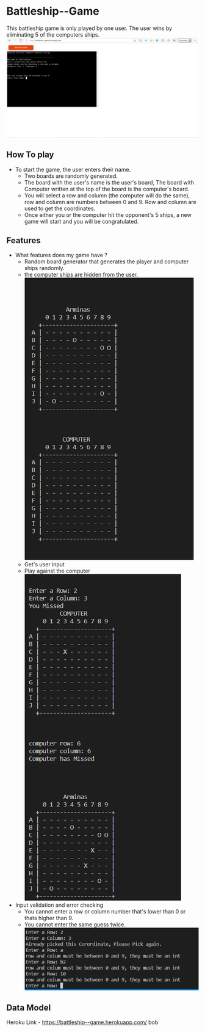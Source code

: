 # Battleship--Game
This battleship game is only played by one user. 
The user wins by eliminating 5 of the computers ships.
![Heroku Game page](Game.PNG)
## How To play
* To start the game, the user enters their name.
   + Two boards are randomly generated. 
   + The board with the user's name is the user's board, The board with Computer written at the top of the board is the computer's board. 
   + You will select a row and column (the computer will do the same), row and column are numbers between 0 and 9. Row and column are used to get the coordinates. 
   + Once either you or the computer hit the opponent's 5 ships, a new game will start and you will be congratulated. 

## Features
* What features does my game have ?
   + Random board generator that generates the player and computer ships randomly.
   + the computer ships are hidden from the user.
   ![random generator](random-generator.PNG)
   + Get's user input
   + Play against the computer
   ![Computer and user inputs](inputs.PNG)
* Input validation and error checking
   + You cannot enter a row or column number that's lower than 0 or thats higher than 9.
   + You cannot enter the same guess twice. 
   ![input Validations](validation.PNG)
   
## Data Model
Heroku Link - https://battleship--game.herokuapp.com/
bob

